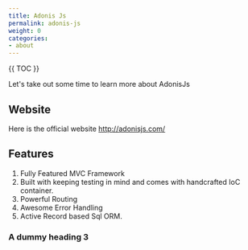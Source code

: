 ```yaml
---
title: Adonis Js
permalink: adonis-js
weight: 0
categories:
- about
---
```


{{ TOC }}

Let's take out some time to learn more about AdonisJs

## Website 

Here is the official website http://adonisjs.com/

## Features

1. Fully Featured MVC Framework
2. Built with keeping testing in mind and comes with handcrafted IoC container.
3. Powerful Routing
4. Awesome Error Handling
5. Active Record based Sql ORM.

### A dummy heading 3

